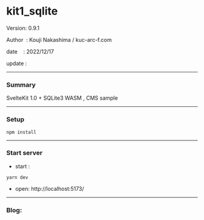 ﻿# kit1_sqlite

 Version: 0.9.1

 Author  : Kouji Nakashima / kuc-arc-f.com

 date    : 2022/12/17

 update  :  
 
***
### Summary

SvelteKit 1.0 + SQLite3 WASM , CMS sample

***
### Setup

```
npm install
```

***
### Start server
* start :

```
yarn dev
```

* open: http://localhost:5173/

***
### Blog:

